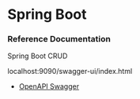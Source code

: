 # Spring Boot

### Reference Documentation

Spring Boot CRUD

localhost:9090/swagger-ui/index.html

* [OpenAPI Swagger](localhost:9090/swagger-ui/index.html)


